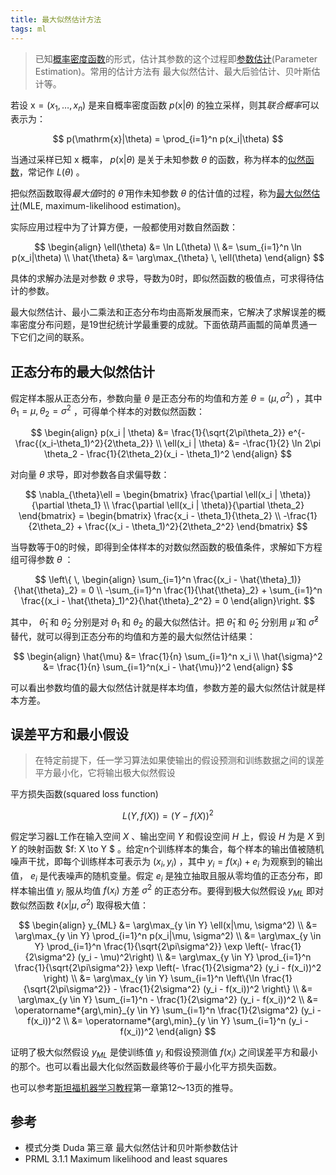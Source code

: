 ```yaml
---
title: 最大似然估计方法
tags: ml
---
```


> 已知[概率密度函数](http://en.wikipedia.org/wiki/Probability_density_function)的形式，估计其参数的这个过程即[参数估计](http://en.wikipedia.org/wiki/Estimation_theory)(Parameter Estimation)。常用的估计方法有 最大似然估计、最大后验估计、贝叶斯估计等。

若设 $\mathrm{x}=(x_1,\dots,x_n)$ 是来自概率密度函数 $p(\mathrm{x}\vert\theta)$ 的独立采样，则其*联合概率*可以表示为：

$$
p(\mathrm{x}|\theta) = \prod_{i=1}^n p(x_i|\theta)
$$

当通过采样已知 $\mathrm{x}$ 概率， $p(\mathrm{x}\vert\theta)$ 是关于未知参数 $\theta$ 的函数，称为样本的[似然函数](http://en.wikipedia.org/wiki/Likelihood_function)，常记作 $L(\theta)$ 。

把似然函数取得*最大值*时的 $\hat\theta$ 用作未知参数 $\theta$ 的估计值的过程，称为[最大似然估计](http://en.wikipedia.org/wiki/Maximum_likelihood)(MLE, maximum-likelihood estimation)。

实际应用过程中为了计算方便，一般都使用对数自然函数：

$$
\begin{align}
\ell(\theta) &= \ln L(\theta) \\
             &= \sum_{i=1}^n \ln p(x_i|\theta) \\
\hat{\theta} &= \arg\max_{\theta} \, \ell(\theta)
\end{align}
$$

具体的求解办法是对参数 $\theta$ 求导，导数为0时，即似然函数的极值点，可求得待估计的参数。

最大似然估计、最小二乘法和正态分布均由高斯发展而来，它解决了求解误差的概率密度分布问题，是19世纪统计学最重要的成就。下面依葫芦画瓢的简单贯通一下它们之间的联系。

## 正态分布的最大似然估计

假定样本服从正态分布，参数向量 $\theta$ 是正态分布的均值和方差 $\theta=(\mu,\sigma^2)$ ，其中 $\theta_1=\mu, \theta_2=\sigma^2$ ，可得单个样本的对数似然函数：

$$
\begin{align}
p(x_i | \theta)    &= \frac{1}{\sqrt{2\pi\theta_2}} e^{-\frac{(x_i-\theta_1)^2}{2\theta_2}} \\
\ell(x_i | \theta) &= -\frac{1}{2} \ln 2\pi \theta_2 - \frac{1}{2\theta_2}(x_i - \theta_1)^2
\end{align}
$$

对向量 $\theta$ 求导，即对参数各自求偏导数：

$$
\nabla_{\theta}\ell = \begin{bmatrix}
\frac{\partial \ell(x_i | \theta)}{\partial \theta_1} \\
\frac{\partial \ell(x_i | \theta)}{\partial \theta_2}
\end{bmatrix} =
\begin{bmatrix}
\frac{x_i - \theta_1}{\theta_2} \\
-\frac{1}{2\theta_2} + \frac{(x_i - \theta_1)^2}{2\theta_2^2}
\end{bmatrix}
$$

当导数等于0的时候，即得到全体样本的对数似然函数的极值条件，求解如下方程组可得参数 $\theta$ ：

$$
\left\{ \, \begin{align}
\sum_{i=1}^n \frac{(x_i - \hat{\theta}_1)}{\hat{\theta}_2} = 0  \\
-\sum_{i=1}^n \frac{1}{\hat{\theta}_2} + \sum_{i=1}^n \frac{(x_i - \hat{\theta}_1)^2}{\hat{\theta}_2^2} = 0
\end{align}\right.
$$

其中， $\hat{\theta}_1$ 和 $\hat{\theta}_2$ 分别是对 $\theta_1$ 和 $\theta_2$ 的最大似然估计。把 $\hat{\theta}_1$ 和 $\hat{\theta}_2$ 分别用 $\hat{\mu}$ 和 $\hat{\sigma}^2$ 替代，就可以得到正态分布的均值和方差的最大似然估计结果：

$$
\begin{align}
\hat{\mu}      &= \frac{1}{n} \sum_{i=1}^n x_i \\
\hat{\sigma}^2 &= \frac{1}{n} \sum_{i=1}^n(x_i - \hat{\mu})^2
\end{align}
$$

可以看出参数均值的最大似然估计就是样本均值，参数方差的最大似然估计就是样本方差。

## 误差平方和最小假设

> 在特定前提下，任一学习算法如果使输出的假设预测和训练数据之间的误差平方最小化，它将输出极大似然假设

平方损失函数(squared loss function)

$$
L(Y,f(X)) = (Y-f(X))^2
$$

假定学习器L工作在输入空间 $X$ 、输出空间 $Y$ 和假设空间 $H$ 上，假设 $H$ 为是 $X$ 到 $Y$ 的映射函数  $f: X \to Y $ 。给定n个训练样本的集合，每个样本的输出值被随机噪声干扰，即每个训练样本可表示为  $(x_i, y_i)$ ，其中 $y_i = f(x_i) + e_i$ 为观察到的输出值， $e_i$ 是代表噪声的随机变量。假定  $e_i$ 是独立抽取且服从零均值的正态分布，即样本输出值 $y_i$ 服从均值 $f(x_i)$ 方差 $\sigma^2$ 的正态分布。要得到极大似然假设  $y_{ML}$ 即对数似然函数  $\ell(x\vert\mu, \sigma^2)$ 取得极大值：

$$
\begin{align} y_{ML} &= \arg\max_{y \in Y} \ell(x|\mu, \sigma^2) \\
        &= \arg\max_{y \in Y} \prod_{i=1}^n p(x_i|\mu, \sigma^2) \\
        &= \arg\max_{y \in Y} \prod_{i=1}^n \frac{1}{\sqrt{2\pi\sigma^2}} \exp \left(- \frac{1}{2\sigma^2} (y_i - \mu)^2\right) \\
        &= \arg\max_{y \in Y} \prod_{i=1}^n \frac{1}{\sqrt{2\pi\sigma^2}} \exp \left(- \frac{1}{2\sigma^2} (y_i - f(x_i))^2 \right) \\
        &= \arg\max_{y \in Y} \sum_{i=1}^n \left\{\ln \frac{1}{\sqrt{2\pi\sigma^2}} - \frac{1}{2\sigma^2} (y_i - f(x_i))^2 \right\} \\
        &= \arg\max_{y \in Y} \sum_{i=1}^n - \frac{1}{2\sigma^2} (y_i - f(x_i))^2 \\
        &= \operatorname*{arg\,min}_{y \in Y} \sum_{i=1}^n \frac{1}{2\sigma^2} (y_i - f(x_i))^2 \\
        &= \operatorname*{arg\,min}_{y \in Y} \sum_{i=1}^n (y_i - f(x_i))^2 \end{align}
$$

证明了极大似然假设  $y_{ML}$  是使训练值  $y_i$  和假设预测值  $f(x_i)$  之间误差平方和最小的那个。也可以看出最大化似然函数最终等价于最小化平方损失函数。

也可以参考[斯坦福机器学习教程](http://cs229.stanford.edu/materials.html)第一章第12～13页的推导。

## 参考

- 模式分类 Duda 第三章 最大似然估计和贝叶斯参数估计
- PRML 3.1.1 Maximum likelihood and least squares

